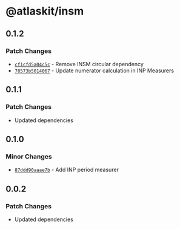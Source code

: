 # @atlaskit/insm

## 0.1.2

### Patch Changes

- [`cf1cfd5a04c5c`](https://bitbucket.org/atlassian/atlassian-frontend-monorepo/commits/cf1cfd5a04c5c) -
  Remove INSM circular dependency
- [`78573b5014067`](https://bitbucket.org/atlassian/atlassian-frontend-monorepo/commits/78573b5014067) -
  Update numerator calculation in INP Measurers

## 0.1.1

### Patch Changes

- Updated dependencies

## 0.1.0

### Minor Changes

- [`87ddd90aaae7b`](https://bitbucket.org/atlassian/atlassian-frontend-monorepo/commits/87ddd90aaae7b) -
  Add INP period measurer

## 0.0.2

### Patch Changes

- Updated dependencies
